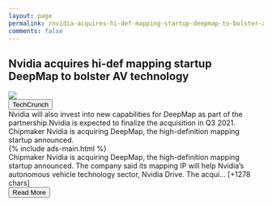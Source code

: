 ```yaml
---
layout: page
permalink: /nvidia-acquires-hi-def-mapping-startup-deepmap-to-bolster-av-technology
comments: false
---
```


<meta name="description" content="Chipmaker Nvidia is acquiring DeepMap, the high-definition mapping startup announced. The company said its mapping IP will help Nvidia’s autonomous vehicle technology sector, Nvidia Drive. “The acquisition is an endorsement of DeepMap’s unique vision, technol…">

<meta property="og:site_name" content="makemetechie">
<meta property="og:title" content="Nvidia acquires hi-def mapping startup DeepMap to bolster AV technology">
<meta property="og:type" content="article">
<meta property="og:description" content="Chipmaker Nvidia is acquiring DeepMap, the high-definition mapping startup announced. The company said its mapping IP will help Nvidia’s autonomous vehicle technology sector, Nvidia Drive. “The acquisition is an endorsement of DeepMap’s unique vision, technol…"/>

<meta property="og:url" content="/nvidia-acquires-hi-def-mapping-startup-deepmap-to-bolster-av-technology" />
<meta property="article:tag" content="TechCrunch">



<div class="row">
<div class="col-12">
<h2>Nvidia acquires hi-def mapping startup DeepMap to bolster AV technology</h2>
</div>
</div>
<div class="row">
<div class="col-12">
<img src="https://techcrunch.com/wp-content/uploads/2021/06/Screen-Shot-2021-06-10-at-2.54.41-PM.png?w=731">
</div>
</div>
<div class="row">
<div class="col-12 mt-2">
<button type="button" class="btn btn-outline-info">TechCrunch</button>
</div>
</div>
<div class="row">
<div class="col-12">
<div>Nvidia will also invest into new capabilities for DeepMap as part of the partnership.Nvidia is expected to finalize the acquisition in Q3 2021. Chipmaker Nvidia is acquiring DeepMap, the high-definition mapping startup announced.</div>
</div>
</div>
<div class="row">
<div class="col-12">


<div>
  {% include ads-main.html %}
</div>

<div>Chipmaker Nvidia is acquiring DeepMap, the high-definition mapping startup announced. The company said its mapping IP will help Nvidia’s autonomous vehicle technology sector, Nvidia Drive.
The acqui… [+1278 chars]</div>
</div>
</div>
<div class="row">
<div class="col-12 text-center">
<a href="http://techcrunch.com/2021/06/10/nvidia-acquires-hi-def-mapping-startup-deepmap-to-bolster-av-technology/">
<button type="button" class="btn btn-info">Read More</button>
</a>
</div>
</div>
